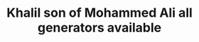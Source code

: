 ---
title: "Khalil son of Mohammed Ali all generators available"
url: /karachi/khalil-son-of-mohammed-ali-all-generators-available/
shop: electrical
---